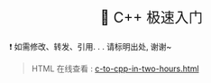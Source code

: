 <p style="text-align:center;font-size:25px">
    📝 C++ 极速入门
</p>

❗ 如需修改、转发、引用. . . 请标明出处, 谢谢~

> HTML 在线查看 : [c-to-cpp-in-two-hours.html](https://algorithm.show/cpp-tutorial/c-to-cpp-in-two-hours/c-to-cpp-in-two-hours.html)

<!-- 
> PDF 在线查看及下载 : [c-to-cpp-in-two-hours.pdf](https://algorithm.show/cpp-tutorial/c-to-cpp-in-two-hours/c-to-cpp-in-two-hours.pdf)     

> Word 在线查看及下载 : [c-to-cpp-in-two-hours.docx](https://algorithm.show/cpp-tutorial/c-to-cpp-in-two-hours/c-to-cpp-in-two-hours.docx)     
-->
